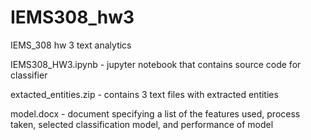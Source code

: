 # IEMS308_hw3
IEMS_308 hw 3 text analytics

IEMS308_HW3.ipynb - jupyter notebook that contains source code for classifier

extacted_entities.zip - contains 3 text files with extracted entities

model.docx - document specifying a list of the features used, process taken, selected classification model, and performance of model
